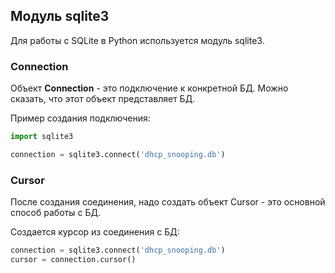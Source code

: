 ## Модуль sqlite3

Для работы с SQLite в Python используется модуль sqlite3.

### Connection

Объект __Connection__ - это подключение к конкретной БД. Можно сказать, что этот объект представляет БД.

Пример создания подключения:
```python
import sqlite3

connection = sqlite3.connect('dhcp_snooping.db')
```

### Cursor

После создания соединения, надо создать объект Cursor - это основной способ работы с БД.

Создается курсор из соединения с БД:
```python
connection = sqlite3.connect('dhcp_snooping.db')
cursor = connection.cursor()
```


